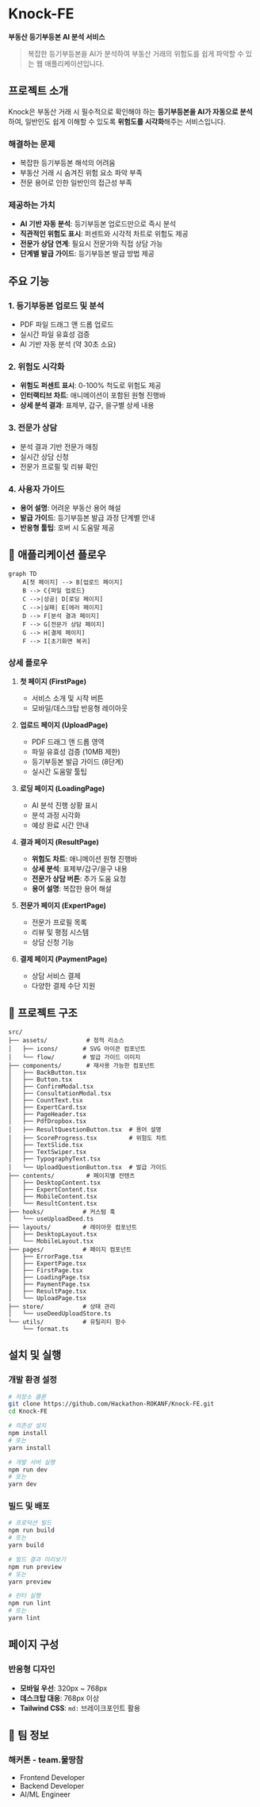 # Knock-FE

**부동산 등기부등본 AI 분석 서비스**

> 복잡한 등기부등본을 AI가 분석하여 부동산 거래의 위험도를 쉽게 파악할 수 있는 웹 애플리케이션입니다.

## 프로젝트 소개

Knock은 부동산 거래 시 필수적으로 확인해야 하는 **등기부등본을 AI가 자동으로 분석**하여, 일반인도 쉽게 이해할 수 있도록 **위험도를 시각화**해주는 서비스입니다.

### 해결하는 문제

- 복잡한 등기부등본 해석의 어려움
- 부동산 거래 시 숨겨진 위험 요소 파악 부족
- 전문 용어로 인한 일반인의 접근성 부족

### 제공하는 가치

- **AI 기반 자동 분석**: 등기부등본 업로드만으로 즉시 분석
- **직관적인 위험도 표시**: 퍼센트와 시각적 차트로 위험도 제공
- **전문가 상담 연계**: 필요시 전문가와 직접 상담 가능
- **단계별 발급 가이드**: 등기부등본 발급 방법 제공

## 주요 기능

### 1. 등기부등본 업로드 및 분석

- PDF 파일 드래그 앤 드롭 업로드
- 실시간 파일 유효성 검증
- AI 기반 자동 분석 (약 30초 소요)

### 2. 위험도 시각화

- **위험도 퍼센트 표시**: 0-100% 척도로 위험도 제공
- **인터랙티브 차트**: 애니메이션이 포함된 원형 진행바
- **상세 분석 결과**: 표제부, 갑구, 을구별 상세 내용

### 3. 전문가 상담

- 분석 결과 기반 전문가 매칭
- 실시간 상담 신청
- 전문가 프로필 및 리뷰 확인

### 4. 사용자 가이드

- **용어 설명**: 어려운 부동산 용어 해설
- **발급 가이드**: 등기부등본 발급 과정 단계별 안내
- **반응형 툴팁**: 호버 시 도움말 제공

## 🔄 애플리케이션 플로우

```mermaid
graph TD
    A[첫 페이지] --> B[업로드 페이지]
    B --> C{파일 업로드}
    C -->|성공| D[로딩 페이지]
    C -->|실패| E[에러 페이지]
    D --> F[분석 결과 페이지]
    F --> G[전문가 상담 페이지]
    G --> H[결제 페이지]
    F --> I[초기화면 복귀]
```

### 상세 플로우

1. **첫 페이지 (FirstPage)**

   - 서비스 소개 및 시작 버튼
   - 모바일/데스크탑 반응형 레이아웃

2. **업로드 페이지 (UploadPage)**

   - PDF 드래그 앤 드롭 영역
   - 파일 유효성 검증 (10MB 제한)
   - 등기부등본 발급 가이드 (8단계)
   - 실시간 도움말 툴팁

3. **로딩 페이지 (LoadingPage)**

   - AI 분석 진행 상황 표시
   - 분석 과정 시각화
   - 예상 완료 시간 안내

4. **결과 페이지 (ResultPage)**

   - **위험도 차트**: 애니메이션 원형 진행바
   - **상세 분석**: 표제부/갑구/을구 내용
   - **전문가 상담 버튼**: 추가 도움 요청
   - **용어 설명**: 복잡한 용어 해설

5. **전문가 페이지 (ExpertPage)**

   - 전문가 프로필 목록
   - 리뷰 및 평점 시스템
   - 상담 신청 기능

6. **결제 페이지 (PaymentPage)**
   - 상담 서비스 결제
   - 다양한 결제 수단 지원

## 📁 프로젝트 구조

```
src/
├── assets/           # 정적 리소스
│   ├── icons/       # SVG 아이콘 컴포넌트
│   └── flow/        # 발급 가이드 이미지
├── components/       # 재사용 가능한 컴포넌트
│   ├── BackButton.tsx
│   ├── Button.tsx
│   ├── ConfirmModal.tsx
│   ├── ConsultationModal.tsx
│   ├── CountText.tsx
│   ├── ExpertCard.tsx
│   ├── PageHeader.tsx
│   ├── PdfDropbox.tsx
│   ├── ResultQuestionButton.tsx  # 용어 설명
│   ├── ScoreProgress.tsx         # 위험도 차트
│   ├── TextSlide.tsx
│   ├── TextSwiper.tsx
│   ├── TypographyText.tsx
│   └── UploadQuestionButton.tsx  # 발급 가이드
├── contents/         # 페이지별 컨텐츠
│   ├── DesktopContent.tsx
│   ├── ExpertContent.tsx
│   ├── MobileContent.tsx
│   └── ResultContent.tsx
├── hooks/           # 커스텀 훅
│   └── useUploadDeed.ts
├── layouts/         # 레이아웃 컴포넌트
│   ├── DesktopLayout.tsx
│   └── MobileLayout.tsx
├── pages/           # 페이지 컴포넌트
│   ├── ErrorPage.tsx
│   ├── ExpertPage.tsx
│   ├── FirstPage.tsx
│   ├── LoadingPage.tsx
│   ├── PaymentPage.tsx
│   ├── ResultPage.tsx
│   └── UploadPage.tsx
├── store/           # 상태 관리
│   └── useDeedUploadStore.ts
└── utils/           # 유틸리티 함수
    └── format.ts
```

## 설치 및 실행

### 개발 환경 설정

```bash
# 저장소 클론
git clone https://github.com/Hackathon-ROKANF/Knock-FE.git
cd Knock-FE

# 의존성 설치
npm install
# 또는
yarn install

# 개발 서버 실행
npm run dev
# 또는
yarn dev
```

### 빌드 및 배포

```bash
# 프로덕션 빌드
npm run build
# 또는
yarn build

# 빌드 결과 미리보기
npm run preview
# 또는
yarn preview

# 린터 실행
npm run lint
# 또는
yarn lint
```

## 페이지 구성

### 반응형 디자인

- **모바일 우선**: 320px ~ 768px
- **데스크탑 대응**: 768px 이상
- **Tailwind CSS**: `md:` 브레이크포인트 활용

## 👥 팀 정보

### 해커톤 - team.물땅참

- Frontend Developer
- Backend Developer
- AI/ML Engineer

